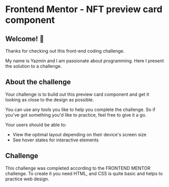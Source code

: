 # Frontend Mentor - NFT preview card component

## Welcome! 👋
Thanks for checking out this front-end coding challenge.

My name is Yazmin and I am passionate about programming.
 Here I present the solution to a challenge.

## About the challenge


Your challenge is to build out this preview card component and get it looking as close to the design as possible.

You can use any tools you like to help you complete the challenge. So if you've got something you'd like to practice, feel free to give it a go.

Your users should be able to:

- View the optimal layout depending on their device's screen size
- See hover states for interactive elements

## Challenge
This challenge was completed according to the FRONTEND MENTOR challenge. 
To create it you need HTML, and CSS is quite basic and helps to practice web design.

